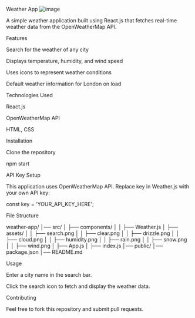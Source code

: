Weather App
![image](https://github.com/user-attachments/assets/4e852210-1ef5-45ff-a88b-b66daf5bbc67)


A simple weather application built using React.js that fetches real-time weather data from the OpenWeatherMap API.

Features

Search for the weather of any city

Displays temperature, humidity, and wind speed

Uses icons to represent weather conditions

Default weather information for London on load

Technologies Used

React.js

OpenWeatherMap API

HTML, CSS

Installation

Clone the repository

npm start

API Key Setup

This application uses OpenWeatherMap API. Replace key in Weather.js with your own API key:

const key = 'YOUR_API_KEY_HERE';

File Structure

weather-app/
│── src/
│   ├── components/
│   │   ├── Weather.js
│   ├── assets/
│   │   ├── search.png
│   │   ├── clear.png
│   │   ├── drizzle.png
│   │   ├── cloud.png
│   │   ├── humidity.png
│   │   ├── rain.png
│   │   ├── snow.png
│   │   ├── wind.png
│   ├── App.js
│   ├── index.js
│── public/
│── package.json
│── README.md

Usage

Enter a city name in the search bar.

Click the search icon to fetch and display the weather data.

Contributing

Feel free to fork this repository and submit pull requests.
